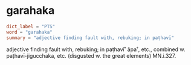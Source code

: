 # garahaka

``` toml
dict_label = "PTS"
word = "garahaka"
summary = "adjective finding fault with, rebuking; in paṭhavī"
```

adjective finding fault with, rebuking; in paṭhavī˚ āpa˚, etc., combined w. paṭhavī\-jigucchaka, etc. (disgusted w. the great elements) MN.i.327.

